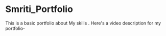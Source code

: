 # Smriti_Portfolio
This is a basic portfolio about My skills . Here's a video description for my portfolio-

